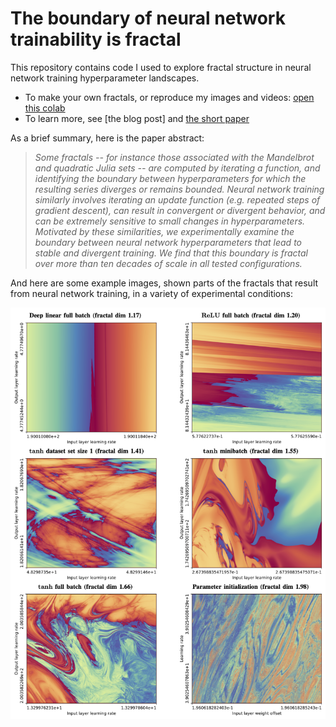 # The boundary of neural network trainability is fractal

This repository contains code I used to explore fractal structure in neural network training hyperparameter landscapes.

- To make your own fractals, or reproduce my images and videos: [open this colab](https://colab.research.google.com/github/Sohl-Dickstein/fractal/blob/main/the_boundary_of_neural_network_trainability_is_fractal.ipynb)
- To learn more, see [the blog post] and [the short paper](https://arxiv.org/abs/2402.06184)

As a brief summary, here is the paper abstract:

> *Some fractals -- for instance those associated with the Mandelbrot and quadratic Julia sets -- are computed by iterating a function, and identifying the boundary between hyperparameters for which the resulting series diverges or remains bounded. Neural network training similarly involves iterating an update function (e.g. repeated steps of gradient descent), can result in convergent or divergent behavior, and can be extremely sensitive to small changes in hyperparameters. Motivated by these similarities, we experimentally examine the boundary between neural network hyperparameters that lead to stable and divergent training. We find that this boundary is fractal over more than ten decades of scale in all tested configurations.*

And here are some example images, shown parts of the fractals that result from neural network training, in a variety of experimental conditions:

![Examples of fractals resulting from neural network training in a variety of experimental configurations](fractal_tiles_midres.png)
